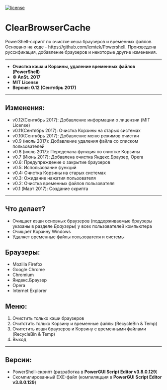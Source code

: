 ﻿[![license](https://img.shields.io/github/license/mashape/apistatus.svg)](https://github.com/anst-foto/ClearBrowserCache/blob/master/LICENSE)

# ClearBrowserCache

PowerShell-скрипт по очистке кеша браузеров и временных файлов. Основано на коде - https://github.com/lemtek/Powershell. Произведена руссификация, добавление браузеров и некоторые другие изменения.

***

*  **Очистка кэша и Корзины, удаление временных файлов (PowerShell)**
*  **&copy; AnSt. 2017**
*  **MIT License**
*  **Версия: 0.12 (Сентябрь 2017)**

***

## Изменения:
* v0.12(Сентябрь 2017):	Добавление информации о лицензии (MIT License)
* v0.11(Сентябрь 2017):	Очистка Корзины на старых системах
* v0.10(Сентябрь 2017):	Добавление меню режимов очистки
* v0.9 (июль 2017):	Добавление удаления файла со списком пользователей
* v0.8 (июль 2017): Переделана функция по очистке Корзины
* v0.7 (Июнь 2017):	Добавлена очистка Яндекс.Браузер, Opera
* v0.6:	Предупреждение о закрытие браузеров
* v0.5:	Использование функций
* v0.4:	Очистка Корзины на старых системах
* v0.3:	Ожидание нажатия пользователя
* v0.2:	Очистка временных файлов пользователя
* v0.1 (Март 2017):	Создание скрипта

***
## Что делает?
* Очищает кэши основных браузеров (поддерживаемые браузеры указаны в разделе *Браузеры*) у всех пользователей компьютера
* Очищает Корзину Windows
* Удаляет временные файлы пользователя и системы

## Браузеры:
* Mozilla Firefox
* Google Chrome
* Chromium
* Яндекс.Браузер
* Opera
* Internet Explorer

## Меню:
1. Очистить только кэши браузеров
2. Очитстить только Корзину и временные файлы (RecycleBin & Temp)
3. Очитстить кэши браузеров и Корзину с временными файлами (RecycleBin & Temp)
4. Выход

***
## Версии:
* PowerShell-скрипт (разработка в **PowerGUI Script Editor v3.8.0.129**)
* Скомпилированный EXE-файл (компиляцция в **PowerGUI Script Editor v3.8.0.129**)
